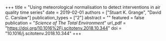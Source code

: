+++
title = "Using meteorological normalisation to detect interventions in air quality time series"
date = 2019-02-01
authors = ["Stuart K. Grange", "David C. Carslaw"]
publication_types = ["2"]
abstract = ""
featured = false
publication = "*Science of The Total Environment*"
url_pdf = "https://doi.org/10.1016%2Fj.scitotenv.2018.10.344"
doi = "10.1016/j.scitotenv.2018.10.344"
+++

